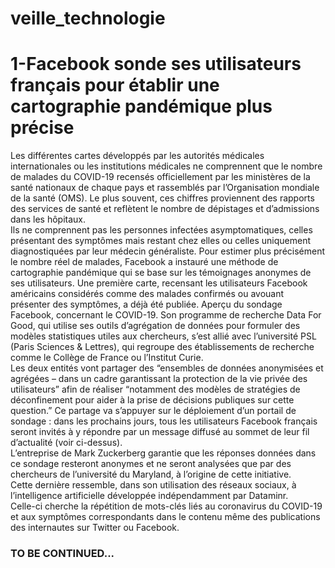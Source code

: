 # veille_technologie

<h1>1-Facebook sonde ses utilisateurs français pour établir une cartographie pandémique plus précise </h1>
<p>
  Les différentes cartes développés par les autorités médicales internationales ou les institutions médicales ne comprennent que le nombre de malades du COVID-19 recensés officiellement par les ministères de la santé nationaux de chaque pays et rassemblés par l’Organisation mondiale de la santé (OMS). 
  Le plus souvent, ces chiffres proviennent des rapports des services de santé et reflètent le nombre de dépistages et d’admissions dans les hôpitaux.</br> 
  Ils ne comprennent pas les personnes infectées asymptomatiques, celles présentant des symptômes mais restant chez elles ou celles uniquement diagnostiquées par leur médecin généraliste.
  Pour estimer plus précisément le nombre réel de malades, Facebook a instauré une méthode de cartographie pandémique qui se base sur les témoignages anonymes de ses utilisateurs.
  Une première carte, recensant les utilisateurs Facebook américains considérés comme des malades confirmés ou avouant présenter des symptômes, a déjà été publiée.
  Aperçu du sondage Facebook, concernant le COVID-19.
  Son programme de recherche Data For Good, qui utilise ses outils d’agrégation de données pour formuler des modèles statistiques utiles aux chercheurs, s’est allié avec l’université PSL (Paris Sciences & Lettres), qui regroupe des établissements de recherche comme le Collège de France ou l’Institut Curie.</br> 
  Les deux entités vont partager des “ensembles de données anonymisées et agrégées – dans un cadre garantissant la protection de la vie privée des utilisateurs” afin de réaliser “notamment des modèles de stratégies de déconfinement pour aider à la prise de décisions publiques sur cette question.” Ce partage va s’appuyer sur le déploiement d’un portail de sondage : dans les prochains jours, tous les utilisateurs Facebook français seront invités à y répondre par un message diffusé au sommet de leur fil d’actualité (voir ci-dessus).</br> 
  L’entreprise de Mark Zuckerberg garantie que les réponses données dans ce sondage resteront anonymes et ne seront analysées que par des chercheurs de l’université du Maryland, à l’origine de cette initiative.</br>
  Cette dernière ressemble, dans son utilisation des réseaux sociaux, à l’intelligence artificielle développée indépendamment par Dataminr.</br>
  Celle-ci cherche la répétition de mots-clés liés au coronavirus du COVID-19 et aux symptômes correspondants dans le contenu même des publications des internautes sur Twitter ou Facebook.</br>
</p>
<h3> TO BE CONTINUED...</h3>
